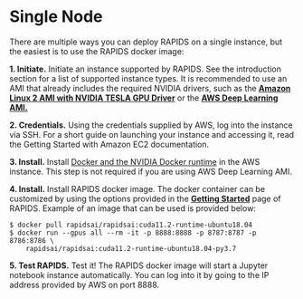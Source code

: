 Single Node
===========

There are multiple ways you can deploy RAPIDS on a single instance, but the easiest is to use the RAPIDS docker image:

**1. Initiate.** Initiate an instance supported by RAPIDS. See the introduction
section for a list of supported instance types. It is recommended to use an AMI
that already includes the required NVIDIA drivers, such as the **[Amazon Linux 2
AMI with NVIDIA TESLA GPU
Driver](https://aws.amazon.com/marketplace/pp/Amazon-Web-Services-Amazon-Linux-2-AMI-with-NVIDIA/B07S5G9S1Z)**
or the **[AWS Deep Learning
AMI.](https://docs.aws.amazon.com/dlami/latest/devguide/what-is-dlami.html)**

**2. Credentials.** Using the credentials supplied by AWS, log into the instance
via SSH. For a short guide on launching your instance and accessing it, read the
Getting Started with Amazon EC2 documentation.

**3. Install.** Install [Docker and the NVIDIA Docker
runtime](https://docs.nvidia.com/datacenter/cloud-native/container-toolkit/install-guide.html)
in the AWS instance. This step is not required if you are using AWS Deep
Learning AMI.

**4. Install.** Install RAPIDS docker image. The docker container can be
customized by using the options provided in the **[Getting
Started](https://rapids.ai/start.html)** page of RAPIDS. Example of an image
that can be used is provided below:

```shell
$ docker pull rapidsai/rapidsai:cuda11.2-runtime-ubuntu18.04
$ docker run --gpus all --rm -it -p 8888:8888 -p 8787:8787 -p 8786:8786 \
    rapidsai/rapidsai:cuda11.2-runtime-ubuntu18.04-py3.7
```

**5. Test RAPIDS.** Test it! The RAPIDS docker image will start a Jupyter
notebook instance automatically. You can log into it by going to the IP address
provided by AWS on port 8888.
